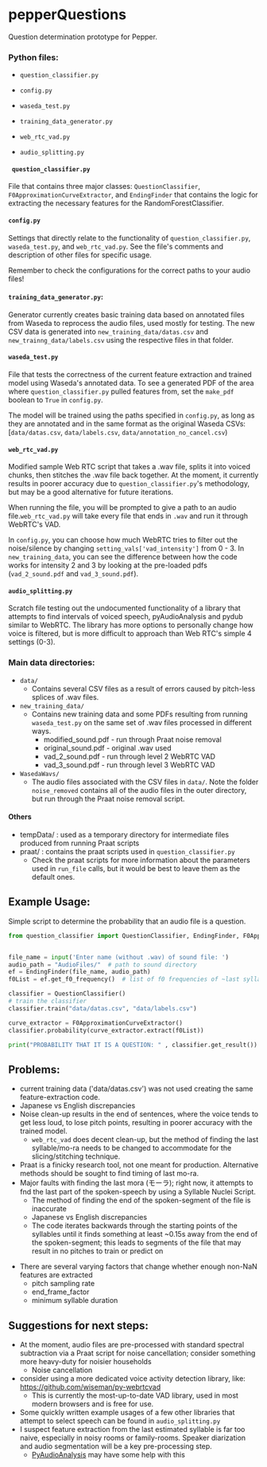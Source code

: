 # pepperQuestions

Question determination prototype for Pepper.


### Python files:

- `question_classifier.py`

- `config.py`

- `waseda_test.py`

- `training_data_generator.py`

- `web_rtc_vad.py`

- `audio_splitting.py`

  

#### ` question_classifier.py`

File that contains three major classes: `QuestionClassifier`, `F0ApproximationCurveExtractor`, and `EndingFinder` that contains the logic for extracting the necessary features for the RandomForestClassifier.

#### `config.py`

Settings that directly relate to the functionality of `question_classifier.py`, `waseda_test.py`, and `web_rtc_vad.py`. See the file's comments and description of other files for specific usage.

​Remember to check the configurations for the correct paths to your audio files!


#### `training_data_generator.py`:

Generator currently creates basic training data based on annotated files from Waseda to reprocess the audio files, used mostly for testing. The new CSV data is generated into `new_training_data/datas.csv` and `new_trainng_data/labels.csv` using the respective files in that folder.


#### `waseda_test.py`

File that tests the correctness of the current feature extraction and trained model using Waseda's annotated data. To see a generated PDF of the area where `question_classifier.py` pulled features from, set the `make_pdf` boolean to `True` in `config.py`. 

The model will be trained using the paths specified in `config.py`, as long as they are annotated and in the same format as the original Waseda CSVs: [`data/datas.csv`, `data/labels.csv`, `data/annotation_no_cancel.csv`)

#### `web_rtc_vad.py`

Modified sample Web RTC script that takes a .wav file, splits it into voiced chunks, then stitches the .wav file back together. At the moment, it currently results in poorer accuracy due to `question_classifier.py`'s methodology, but may be a good alternative for future iterations.

When running the file, you will be prompted to give a path to an audio file.`web_rtc_vad.py` will take every file that ends in `.wav` and run it through WebRTC's VAD.

In `config.py`, you can choose how much WebRTC tries to filter out the noise/silence by changing `setting_vals['vad_intensity']` from 0 - 3. In `new_training_data`, you can see the difference between how the code works for intensity 2 and 3 by looking at the pre-loaded pdfs (`vad_2_sound.pdf` and `vad_3_sound.pdf`).

#### `audio_splitting.py` 

Scratch file testing out the undocumented functionality of a library that attempts to find intervals of voiced speech, pyAudioAnalysis and pydub similar to WebRTC. The library has more options to personally change how voice is filtered, but is more difficult to approach than Web RTC's simple 4 settings (0-3).

### Main data directories:

- `data/`
    + Contains several CSV files as a result of errors caused by pitch-less splices of .wav files. 
- `new_training_data/` 
    + Contains new training data and some PDFs resulting from running `waseda_test.py` on the same set of .wav files processed in different ways.
        + modified_sound.pdf - run through Praat noise removal
        + original_sound.pdf - original .wav used
        + vad_2_sound.pdf - run through level 2 WebRTC VAD
        + vad_3_sound.pdf - run through level 3 WebRTC VAD
- `WasedaWavs/`
    + The audio files associated with the CSV files in `data/`. Note the folder `noise_removed` contains all of the audio files in the outer directory, but run through the Praat noise removal script.
  

#### Others 

- tempData/ : used as a temporary directory for intermediate files produced from running Praat scripts
- praat/ : contains the praat scripts used in `question_classifier.py`
  - Check the praat scripts for more information about the parameters used in `run_file` calls, but it would be best to leave them as the default ones.


## Example Usage:


Simple script to determine the probability that an audio file is a question.

```python
from question_classifier import QuestionClassifier, EndingFinder, F0ApproximationCurveExtractor


file_name = input('Enter name (without .wav) of sound file: ')
audio_path = "AudioFiles/"  # path to sound directory
ef = EndingFinder(file_name, audio_path)
f0List = ef.get_f0_frequency()  # list of f0 frequencies of ~last syllable

classifier = QuestionClassifier()
# train the classifier 
classifier.train("data/datas.csv", "data/labels.csv")   

curve_extractor = F0ApproximationCurveExtractor()       
classifier.probability(curve_extractor.extract(f0List))

print("PROBABILITY THAT IT IS A QUESTION: " , classifier.get_result())
```



## Problems:

- current training data ('data/datas.csv') was not used creating the same feature-extraction code.
- Japanese vs English discrepancies
- Noise clean-up results in the end of sentences, where the voice tends to get less loud, to lose pitch points, resulting in poorer accuracy with the trained model.
    + `web_rtc_vad` does decent clean-up, but the method of finding the last syllable/mo-ra needs to be changed to accommodate for the slicing/stitching technique.
- Praat is a finicky research tool, not one meant for production. Alternative methods should be sought to find timing of last mo-ra.
- Major faults with finding the last mora (モーラ); right now, it attempts to fnd the last part of the spoken-speech by using a Syllable Nuclei Script.
    + The method of finding the end of the spoken-segment of the file is inaccurate
    + Japanese vs English discrepancies
    + The code iterates backwards through the starting points of the syllables until it finds something at least ~0.15s away from the end of the spoken-segment; this leads to segments of the file that may result in no pitches to train or predict on
+ There are several varying factors that change whether enough non-NaN features are extracted
    + pitch sampling rate
    + end_frame_factor
    + minimum syllable duration



## Suggestions for next steps:
- At the moment, audio files are pre-processed with standard spectral subtraction via a Praat script for noise cancellation; consider something more heavy-duty for noisier households
    - Noise cancellation
- consider using a more dedicated voice activity detection library, like: https://github.com/wiseman/py-webrtcvad
    + This is currently the most-up-to-date VAD library, used in most modern browsers and is free for use.
- Some quickly written example usages of a few other libraries that attempt to select speech can be found in `audio_splitting.py`
- I suspect feature extraction from the last estimated syllable is far too naive, especially in noisy rooms or family-rooms. Speaker diarization and audio segmentation will be a key pre-processing step.
    + [PyAudioAnalysis](https://github.com/tyiannak/pyAudioAnalysis) may have some help with this